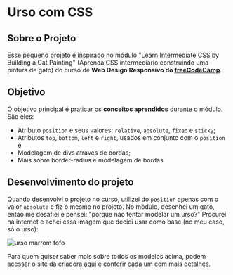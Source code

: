 # Urso com CSS
## Sobre o Projeto
Esse pequeno projeto é inspirado no módulo "Learn Intermediate CSS by Building a Cat Painting" (Aprenda CSS intermediário construindo uma pintura de gato) do curso de **Web Design Responsivo do [freeCodeCamp](https://www.freecodecamp.org/learn/2022/responsive-web-design)**.
## Objetivo
O objetivo principal é praticar os **conceitos aprendidos** durante o módulo. São eles:
- Atributo `position` e seus valores: `relative`, `absolute`, `fixed` e `sticky`;
- Atributos `top`, `bottom`, `left` e `right`, usados em conjunto com o `position` e
- Modelagem de divs através de bordas;
- Mais sobre border-radius e modelagem de bordas
## Desenvolvimento do projeto
Quando desenvolvi o projeto no curso, utilizei do `position` apenas com o valor `absolute` e fiz o mesmo no projeto. No módulo, desenhei um gato, então me desafiei e pensei: "porque não tentar modelar um urso?" Procurei na internet e achei essa imagem que decidi usar como base (no meu caso, só o urso):

![urso marrom fofo](https://www.ashleysheridan.co.uk/img/articles/css_animals.png)

Para quem quiser saber mais sobre todos os modelos acima, podem acessar o site da criadora [aqui](https://www.ashleysheridan.co.uk/blog/CSS+Zoo) e conferir cada um com mais detalhes.
